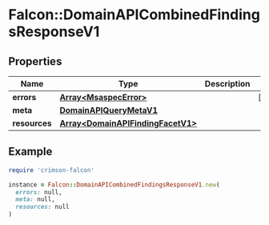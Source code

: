 # Falcon::DomainAPICombinedFindingsResponseV1

## Properties

| Name | Type | Description | Notes |
| ---- | ---- | ----------- | ----- |
| **errors** | [**Array&lt;MsaspecError&gt;**](MsaspecError.md) |  | [optional] |
| **meta** | [**DomainAPIQueryMetaV1**](DomainAPIQueryMetaV1.md) |  |  |
| **resources** | [**Array&lt;DomainAPIFindingFacetV1&gt;**](DomainAPIFindingFacetV1.md) |  |  |

## Example

```ruby
require 'crimson-falcon'

instance = Falcon::DomainAPICombinedFindingsResponseV1.new(
  errors: null,
  meta: null,
  resources: null
)
```


